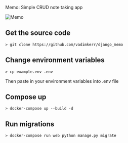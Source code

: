 Memo: Simple CRUD note taking app

![Memo](https://i.imgur.com/CVXvasd.png)

## Get the source code
```
> git clone https://github.com/vadimkerr/django_memo
```

## Change environment variables
```
> cp example.env .env
```
Then paste in your environment variables into .env file

## Compose up
```
> docker-compose up --build -d
```

## Run migrations
```
> docker-compose run web python manage.py migrate
```
